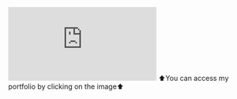 [![GitHub Profile](http://vorobievd2.temp.swtest.ru/github_profile/ghub_profile.php)](https://emeteil.serveo.net/)
⬆️You can access my portfolio by clicking on the image⬆️
<!--
https://github.com/rzashakeri/beautify-github-profile
-->
